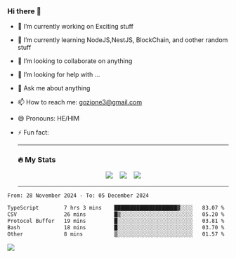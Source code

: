 ### Hi there 👋

<!--
**charlieScript/charlieScript** is a ✨ _special_ ✨ repository because its `README.md` (this file) appears on your GitHub profile.

Here are some ideas to get you started: -->

- 🔭 I’m currently working on Exciting stuff
- 🌱 I’m currently learning NodeJS,NestJS, BlockChain, and oother random stuff
- 👯 I’m looking to collaborate on anything
- 🤔 I’m looking for help with ...
- 💬 Ask me about anything
- 📫 How to reach me: gozione3@gmail.com
- 😄 Pronouns: HE/HIM
- ⚡ Fun fact:


  ---

  ### :fire: My Stats

  <div id="stats" align="center">
  <img src="http://github-readme-streak-stats.herokuapp.com?user=charlieScript&theme=dark&date_format=M%20j%5B%2C%20Y%5D" />&nbsp;&nbsp;&nbsp;
  <img src="https://github-readme-stats.vercel.app/api/top-langs/?username=charlieScript&layout=compact&theme=vision-friendly-dark"/>&nbsp;&nbsp;&nbsp;
  <img src="https://github-readme-stats.vercel.app/api?username=charlieScript&show_icons=true&theme=radical"/>
  </div>

  ---



<!--START_SECTION:waka-->

```txt
From: 28 November 2024 - To: 05 December 2024

TypeScript        7 hrs 3 mins    ████████████████████▓░░░░   83.07 %
CSV               26 mins         █▒░░░░░░░░░░░░░░░░░░░░░░░   05.20 %
Protocol Buffer   19 mins         █░░░░░░░░░░░░░░░░░░░░░░░░   03.81 %
Bash              18 mins         █░░░░░░░░░░░░░░░░░░░░░░░░   03.70 %
Other             8 mins          ▒░░░░░░░░░░░░░░░░░░░░░░░░   01.57 %
```

<!--END_SECTION:waka-->
![](https://komarev.com/ghpvc/?username=charlieScript)
